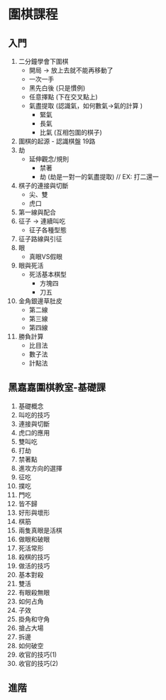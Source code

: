# 圍棋課程

## 入門

1. 二分鐘學會下圍棋
   * 開局 -> 放上去就不能再移動了
   * 一次一手
   * 黑先白後 (只是慣例)
   * 任意擇點 (下在交叉點上)
   * 氣盡提取 (認識氣，如何數氣->氣的計算 )
        - 緊氣
        - 長氣
        - 比氣 (互相包圍的棋子)
2. 圍棋的起源
        - 認識棋盤 19路
3. 劫
   * 延伸觀念/規則
        - 禁著
        - 劫 (劫是一對一的氣盡提取)  // EX: 打二還一
4. 棋子的連接與切斷
   * 尖、雙
   * 虎口
5. 第一線與配合
6. 征子 -> 連續叫吃
   * 征子各種型態
7. 征子路線與引征
8. 眼
   * 真眼VS假眼
9. 眼與死活
   * 死活基本棋型
        - 方塊四
        - 刀五
10. 金角銀邊草肚皮
     - 第二線
     - 第三線
     - 第四線
11. 勝負計算
     - 比目法
     - 數子法
     - 計點法
    

## 黑嘉嘉圍棋教室-基礎課

1. 基礎概念
2. 叫吃的技巧
3. 連接與切斷
4. 虎口的應用
5. 雙叫吃
6. 打劫
7. 禁著點
8. 進攻方向的選擇
9. 征吃
10. 撲吃
11. 門吃
12. 皆不歸
13. 好形與壞形
14. 棋筋
15. 兩隻真眼是活棋
16. 做眼和破眼
17. 死活常形
18. 殺棋的技巧
19. 做活的技巧
20. 基本對殺
21. 雙活
22. 有眼殺無眼
23. 如何占角
24. 子效
25. 掛角和守角
26. 搶占大場
27. 拆邊
28. 如何破空
29. 收官的技巧(1)
30. 收官的技巧(2)


## 進階

